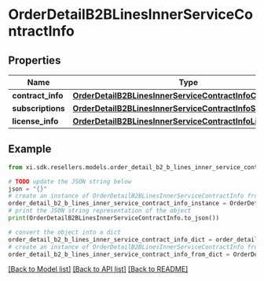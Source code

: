 # OrderDetailB2BLinesInnerServiceContractInfo


## Properties

Name | Type | Description | Notes
------------ | ------------- | ------------- | -------------
**contract_info** | [**OrderDetailB2BLinesInnerServiceContractInfoContractInfo**](OrderDetailB2BLinesInnerServiceContractInfoContractInfo.md) |  | [optional] 
**subscriptions** | [**OrderDetailB2BLinesInnerServiceContractInfoSubscriptions**](OrderDetailB2BLinesInnerServiceContractInfoSubscriptions.md) |  | [optional] 
**license_info** | [**OrderDetailB2BLinesInnerServiceContractInfoLicenseInfo**](OrderDetailB2BLinesInnerServiceContractInfoLicenseInfo.md) |  | [optional] 

## Example

```python
from xi.sdk.resellers.models.order_detail_b2_b_lines_inner_service_contract_info import OrderDetailB2BLinesInnerServiceContractInfo

# TODO update the JSON string below
json = "{}"
# create an instance of OrderDetailB2BLinesInnerServiceContractInfo from a JSON string
order_detail_b2_b_lines_inner_service_contract_info_instance = OrderDetailB2BLinesInnerServiceContractInfo.from_json(json)
# print the JSON string representation of the object
print(OrderDetailB2BLinesInnerServiceContractInfo.to_json())

# convert the object into a dict
order_detail_b2_b_lines_inner_service_contract_info_dict = order_detail_b2_b_lines_inner_service_contract_info_instance.to_dict()
# create an instance of OrderDetailB2BLinesInnerServiceContractInfo from a dict
order_detail_b2_b_lines_inner_service_contract_info_from_dict = OrderDetailB2BLinesInnerServiceContractInfo.from_dict(order_detail_b2_b_lines_inner_service_contract_info_dict)
```
[[Back to Model list]](../README.md#documentation-for-models) [[Back to API list]](../README.md#documentation-for-api-endpoints) [[Back to README]](../README.md)


